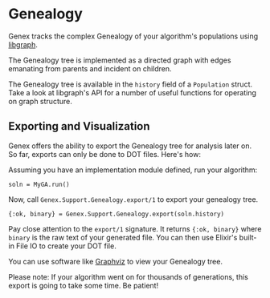 # Genealogy

Genex tracks the complex Genealogy of your algorithm's populations using [libgraph](https://hex.pm/packages/libgraph).

The Genealogy tree is implemented as a directed graph with edges emanating from parents and incident on children.

The Genealogy tree is available in the `history` field of a `Population` struct. Take a look at libgraph's API for a number of useful functions for operating on graph structure.

## Exporting and Visualization

Genex offers the ability to export the Genealogy tree for analysis later on. So far, exports can only be done to DOT files. Here's how:

Assuming you have an implementation module defined, run your algorithm:
```
soln = MyGA.run()
```

Now, call `Genex.Support.Genealogy.export/1` to export your genealogy tree.
```
{:ok, binary} = Genex.Support.Genealogy.export(soln.history)
```

Pay close attention to the `export/1` signature. It returns `{:ok, binary}` where `binary` is the raw text of your generated file. You can then use Elixir's built-in File IO to create your DOT file.

You can use software like [Graphviz](https://www.graphviz.org/) to view your Genealogy tree.

Please note: If your algorithm went on for thousands of generations, this export is going to take some time. Be patient!